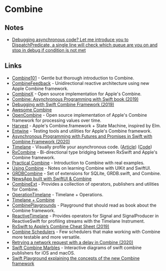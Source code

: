 # Combine

## Notes

* [Debugging asynchronous code? Let me introduce you to DispatchPredicate, a single line will check which queue are you on and stop in debug if condition is not met](https://twitter.com/icanzilb/status/1213403702226276352)

## Links

* [Combine101](https://github.com/learncombine/Combine101) - Gentle but thorough introduction to Combine.
* [CombineFeedback](https://github.com/sergdort/CombineFeedback) - Unidirectional reactive architecture using new Apple Combine framework.
* [CombineX](https://github.com/cx-org/CombineX) - Open source implementation for Apple's Combine.
* [Combine: Asynchronous Programming with Swift book \(2019\)](https://www.raywenderlich.com/6185979-combine-asynchronous-programming-with-swift-complete-book-available)
* [Debugging with Swift Combine Framework \(2019\)](https://www.vadimbulavin.com/debugging-with-combine-swift-framework/)
* [Awesome Combine](https://github.com/CombineCommunity/awesome-combine)
* [OpenCombine](https://github.com/broadwaylamb/OpenCombine) - Open source implementation of Apple's Combine framework for processing values over time.
* [Harvest](https://github.com/inamiy/Harvest) - Apple's Combine.framework + State Machine, inspired by Elm.
* [Entwine](https://github.com/tcldr/Entwine) - Testing tools and utilities for Apple's Combine framework.
* [Asynchronous Programming with Futures and Promises in Swift with Combine Framework \(2020\)](https://www.vadimbulavin.com/asynchronous-programming-with-future-and-promise-in-swift-with-combine-framework/)
* [Timelane](http://timelane.tools/) - Visually profile your asynchronous code. \([Article](http://trycombine.com/posts/announcing-timelane-combine/)\) \([Code](https://github.com/icanzilb/Timelane)\)
* [RxCombine](https://github.com/antitypical/Result) - Bi-directional type bridging between RxSwift and Apple's Combine framework.
* [Practical Combine](https://gumroad.com/l/practical-combine) - Introduction to Combine with real examples.
* [Using Combine](https://heckj.github.io/swiftui-notes/) - Notes on learning Combine with UIKit and SwiftUI.
* [GRDBCombine](https://github.com/groue/GRDBCombine) - Set of extensions for SQLite, GRDB.swift, and Combine.
* [NewsApp built with SwiftUI & Combine](https://github.com/AlexeyVoronov96/NewsApp-With-SwiftUI-And-Combine)
* [CombineExt](https://github.com/CombineCommunity/CombineExt) - Provides a collection of operators, publishers and utilities for Combine.
* [OperationTimelane](https://github.com/icanzilb/OperationTimelane) - Timelane + Operations.
* [Timelane + Combine](https://github.com/icanzilb/TimelaneCombine)
* [CombinePlaygrounds](https://github.com/denisPoifol/CombinePlaygrounds) - Playground that should read as book about the Combine framework.
* [ReactiveTimelane](https://github.com/nkristek/ReactiveTimelane) - Provides operators for Signal and SignalProducer in ReactiveSwift for profiling streams with the Timelane Instrument.
* [RxSwift to Apple’s Combine Cheat Sheet \(2019\)](https://github.com/CombineCommunity/rxswift-to-combine-cheatsheet)
* [Combine Schedulers](https://github.com/pointfreeco/combine-schedulers) - Few schedulers that make working with Combine more testable and more versatile.
* [Retrying a network request with a delay in Combine \(2020\)](https://www.donnywals.com/retrying-a-network-request-with-a-delay-in-combine/)
* [Swift Combine Marbles](https://github.com/robertpalmer/CombineMarbles) - Interactive diagrams of swift combine publishers for iOS and macOS.
* [Swift Playground explaining the concepts of the new Combine framework](https://github.com/AvdLee/CombineSwiftPlayground)


